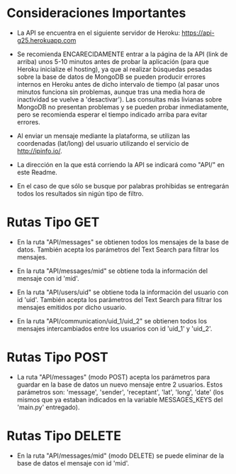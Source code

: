 # Consideraciones Importantes

- La API se encuentra en el siguiente servidor de Heroku: https://api-g25.herokuapp.com

- Se recomienda ENCARECIDAMENTE entrar a la página de la API (link de arriba) unos 5-10 minutos antes de probar la aplicación (para que Heroku inicialize el hosting), ya que al realizar búsquedas pesadas sobre la base de datos de MongoDB se pueden producir errores internos en Heroku antes de dicho intervalo de tiempo (al pasar unos minutos funciona sin problemas, aunque tras una media hora de inactividad se vuelve a 'desactivar'). Las consultas más livianas sobre MongoDB no presentan problemas y se pueden probar inmediatamente, pero se recomienda esperar el tiempo indicado arriba para evitar errores.

- Al enviar un mensaje mediante la plataforma, se utilizan las coordenadas (lat/long) del usuario utilizando el servicio de http://ipinfo.io/.

- La dirección en la que está corriendo la API se indicará como "API/" en este 
Readme.

- En el caso de que sólo se busque por palabras prohibidas se entregarán todos los resultados sin nigún tipo de filtro.
 
# Rutas Tipo GET

- En la ruta "API/messages" se obtienen todos los mensajes de la base de datos. 
También acepta los parámetros del Text Search para filtrar los mensajes.

- En la ruta "API/messages/mid" se obtiene toda la información del mensaje con 
id 'mid'.

- En la ruta "API/users/uid" se obtiene toda la información del usuario con id 
'uid'. También acepta los parámetros del Text Search para filtrar los mensajes 
emitidos por dicho usuario.

- En la ruta "API/communication/uid_1/uid_2" se obtienen todos los mensajes 
intercambiados entre los usuarios con id 'uid_1' y 'uid_2'.

# Rutas Tipo POST

- La ruta "API/messages" (modo POST) acepta los parámetros para guardar en la 
base de datos un nuevo mensaje entre 2 usuarios. Estos parámetros son: 
'message', 'sender', 'receptant', 'lat', 'long', 'date' (los mismos que ya 
estaban indicados en la variable MESSAGES_KEYS del 'main.py' entregado).

# Rutas Tipo DELETE

- En la ruta "API/messages/mid" (modo DELETE) se puede eliminar de la base de 
datos el mensaje con id 'mid'.
